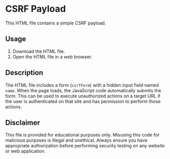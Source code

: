 # CSRF Payload

This HTML file contains a simple CSRF payload. 

## Usage

1. Download the HTML file.
2. Open the HTML file in a web browser.

## Description

The HTML file includes a form (`csrfForm`) with a hidden input field named `name`. 
When the page loads, the JavaScript code automatically submits the form. 
This can be used to execute unauthorized actions on a target URL if the user is authenticated on that site and has permission to perform those actions.

## Disclaimer

This file is provided for educational purposes only.
Misusing this code for malicious purposes is illegal and unethical. 
Always ensure you have appropriate authorization before performing security testing on any website or web application.
